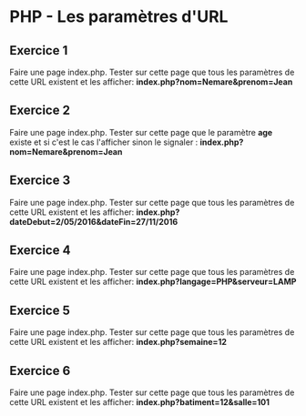 # PHP - Les paramètres d'URL
## Exercice 1
Faire une page index.php. Tester sur cette page que tous les paramètres de cette URL existent et les afficher: **index.php?nom=Nemare&prenom=Jean**

## Exercice 2
Faire une page index.php. Tester sur cette page que le paramètre **age** existe et si c'est le cas l'afficher sinon le signaler : **index.php?nom=Nemare&prenom=Jean**

## Exercice 3
Faire une page index.php. Tester sur cette page que tous les paramètres de cette URL existent  et les afficher: **index.php?dateDebut=2/05/2016&dateFin=27/11/2016**

## Exercice 4
Faire une page index.php. Tester sur cette page que tous les paramètres de cette URL existent  et les afficher: **index.php?langage=PHP&serveur=LAMP**

## Exercice 5
Faire une page index.php. Tester sur cette page que tous les paramètres de cette URL existent  et les afficher: **index.php?semaine=12**

## Exercice 6
Faire une page index.php. Tester sur cette page que tous les paramètres de cette URL existent  et les afficher: **index.php?batiment=12&salle=101**
